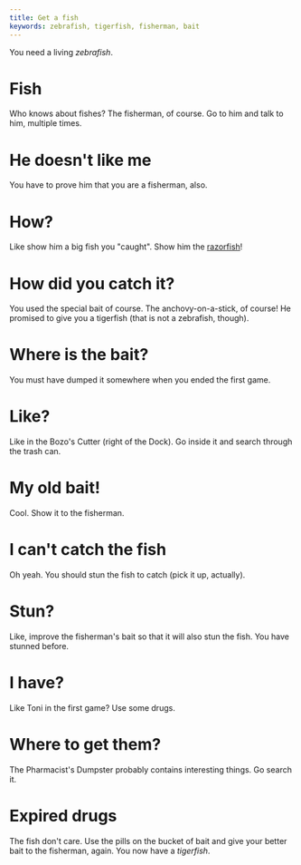 ```yaml
---
title: Get a fish
keywords: zebrafish, tigerfish, fisherman, bait
---
```


You need a living *zebrafish*.

# Fish
Who knows about fishes? The fisherman, of course. Go to him and talk to him, multiple times.

# He doesn't like me
You have to prove him that you are a fisherman, also.

# How?
Like show him a big fish you "caught". Show him the [razorfish](/02-part-two/043-razorfish.md)!

# How did you catch it?
You used the special bait of course. The anchovy-on-a-stick, of course! He promised to give you a tigerfish (that is not a zebrafish, though).

# Where is the bait?
You must have dumped it somewhere when you ended the first game.

# Like?
Like in the Bozo's Cutter (right of the Dock). Go inside it and search through the trash can.

# My old bait!
Cool. Show it to the fisherman.

# I can't catch the fish
Oh yeah. You should stun the fish to catch (pick it up, actually).

# Stun?
Like, improve the fisherman's bait so that it will also stun the fish. You have stunned before.

# I have?
Like Toni in the first game? Use some drugs.

# Where to get them?
The Pharmacist's Dumpster probably contains interesting things. Go search it.

# Expired drugs
The fish don't care. Use the pills on the bucket of bait and give your better bait to the fisherman, again. You now have a *tigerfish*.
